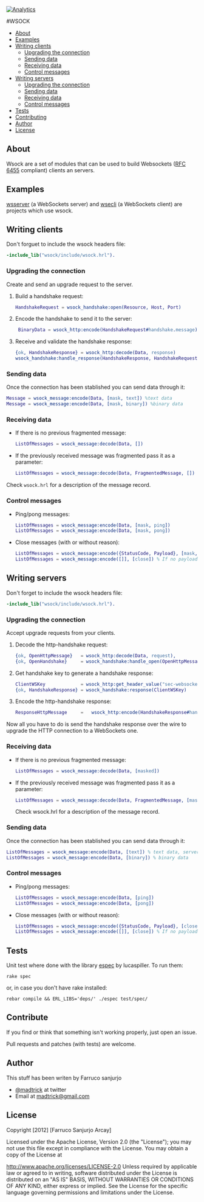 [![Analytics](https://ga-beacon.appspot.com/UA-46795389-1/wsock/README)](https://github.com/igrigorik/ga-beacon)


#WSOCK


* [About](#about)
* [Examples](#examples)
* [Writing clients](#usage_clients)
  * [Upgrading the connection](#upgrading_client)
  * [Sending data](#sending_client)
  * [Receiving data](#receiving_client)
  * [Control messages](#client_control_messages)
* [Writing servers](#usage_servers)
  * [Upgrading the connection](#upgrading_server)
  * [Sending data](#sending_server)
  * [Receiving data](#receiving_server)
  * [Control messages](#server_control_messages)
* [Tests](#tests)
* [Contributing](#contributing)
* [Author](#author)
* [License](#license)


## About <a name="about"></a>

Wsock are a set of modules that can be used to build Websockets ([RFC 6455](http://tools.ietf.org/html/rfc6455#section-5.3) compliant) clients an servers.

## Examples <a name="examples"></a>

[wsserver](https://github.com/madtrick/wsserver) (a WebSockets server) and [wsecli](https://github.com/madtrick/wsecli) (a WebSockets client) are projects which use wsock.


## Writing clients <a name="usge_clients"></a>
Don't forguet to include the wsock headers file:

  ```erlang
  -include_lib("wsock/include/wsock.hrl").
  ```
### Upgrading the connection <a name="upgrading_client"></a>

Create and send an upgrade request to the server.


1. Build a handshake request:

  	```erlang
  	HandshakeRequest = wsock_handshake:open(Resource, Host, Port)
  	```

2. Encode the handshake to send it to the server:

  	```erlang
 	 BinaryData = wsock_http:encode(HandshakeRequest#handshake.message)
  	```

3. Receive and validate the handshake response:

  	```erlang
  	{ok, HandshakeResponse} = wsock_http:decode(Data, response)
  	wsock_handshake:handle_response(HandshakeResponse, HandshakeRequest)
  	```

### Sending data <a name="client_sending"></a>
Once the connection has been stablished you can send data through it:
  
  ```erlang
  Message = wsock_message:encode(Data, [mask, text]) %text data
  Message = wsock_message:encode(Data, [mask, binary]) %binary data
  ```

### Receiving data <a name="client_receiving"></a>

* If there is no previous fragmented message:

   ```erlang
   ListOfMessages = wsock_message:decode(Data, [])
   ```

* If the previously received message was fragmented pass it as a parameter:

   ```erlang
   ListOfMessages = wsock_message:decode(Data, FragmentedMessage, [])
   ```

Check ```wsock.hrl``` for a description of the message record.

### Control messages <a name="client_control_messages"></a>

* Ping/pong messages:

  ```erlang
  ListOfMessages = wsock_message:encode(Data, [mask, ping])
  ListOfMessages = wsock_message:encode(Data, [mask, pong])
  ```
  
* Close messages (with or without reason):

  ```erlang
  ListOfMessages = wsock_message:encode({StatusCode, Payload}, [mask, close])
  ListOfMessages = wsock_message:encode([]], [close]) % If no payload
  ```


## Writing servers <a name="usage_servers"></a>


Don't forget to include the wsock headers file:

  ```erlang
  -include_lib("wsock/include/wsock.hrl").
  ```

### Upgrading the connection <a name="upgrading_server"></a>

Accept upgrade requests from your clients.

1. Decode the http-handshake request:

  	```erlang
  	{ok, OpenHttpMessage}   = wsock_http:decode(Data, request),
  	{ok, OpenHandshake}     = wsock_handshake:handle_open(OpenHttpMessage)
  	```

2. Get handshake key to generate a handshake response:
  
  	```erlang
  	ClientWSKey             = wsock_http:get_header_value("sec-websocket-key", 	OpenHandshake#handshake.message),
  	{ok, HandshakeResponse} = wsock_handshake:response(ClientWSKey)
  	```
  
3. Encode the http-handshake response:
  
  	```erlang
  	ResponseHttpMessage     = 	wsock_http:encode(HandshakeResponse#handshake.message)
  	```

Now all you have to do is send the handshake response over the wire to upgrade the HTTP connection to a WebSockets one.

### Receiving data <a name="receiving_server"></a>

* If there is no previous fragmented message:

   ```erlang
   ListOfMessages = wsock_message:decode(Data, [masked])
   ```

* If the previously received message was fragmented pass it as a parameter:

   ```erlang
   ListOfMessages = wsock_message:decode(Data, FragmentedMessage, [masked])
   ```
  
  Check wsock.hrl for a description of the message record.

### Sending data <a name="sending_server"></a>
Once the connection has been stablished you can send data through it:

  ```erlang
  ListOfMessages = wsock_message:encode(Data, [text]) % text data, servers don't mask data
  ListOfMessages = wsock_message:encode(Data, [binary]) % binary data
  ```
  
### Control messages <a name="server_control_messages"></a>

* Ping/pong messages:

  ```erlang
  ListOfMessages = wsock_message:encode(Data, [ping])
  ListOfMessages = wsock_message:encode(Data, [pong])
  ```
* Close messages (with or without reason):

  ```erlang
  ListOfMessages = wsock_message:encode({StatusCode, Payload}, [close])
  ListOfMessages = wsock_message:encode([]], [close]) % If no payload
  ```

## Tests <a name="tests"></a>
Unit test where done with the library [espec](https://github.com/lucaspiller/espec) by lucaspiller. To run them:

  ```
  rake spec
  ```
or, in case you don't have rake installed:

  ```
  rebar compile && ERL_LIBS='deps/' ./espec test/spec/
  ```

## Contribute <a name="contributing"></a>

If you find or think that something isn't working properly, just open an issue.

Pull requests and patches (with tests) are welcome.

## Author <a name="author"></a>

This stuff has been writen by Farruco sanjurjo

  * [@madtrick](https://twitter.com/madtrick) at twitter
  * Email at [madtrick@gmail.com](madtrick@gmail.com)
  
## License <a name="license"></a>
Copyright [2012] [Farruco Sanjurjo Arcay]

Licensed under the Apache License, Version 2.0 (the "License"); you may not use this file except in compliance with the License. You may obtain a copy of the License at

   http://www.apache.org/licenses/LICENSE-2.0
Unless required by applicable law or agreed to in writing, software distributed under the License is distributed on an "AS IS" BASIS, WITHOUT WARRANTIES OR CONDITIONS OF ANY KIND, either express or implied. See the License for the specific language governing permissions and limitations under the License.

